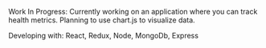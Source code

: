 Work In Progress: Currently working on an application where you can track health metrics. Planning to use chart.js to visualize data.

Developing with: React, Redux, Node, MongoDb, Express
